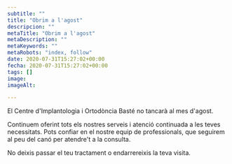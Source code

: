 ```yaml
---
subtitle: ""
title: "Obrim a l'agost"
descripcion: ""
metaTitle: "Obrim a l'agost"
metaDescription: ""
metaKeywords: ""
metaRobots: "index, follow"
date: 2020-07-31T15:27:02+00:00
fecha: 2020-07-31T15:27:02+00:00
tags: []
image: 
imageAlt: 

---
```




El Centre d'Implantologia i Ortodòncia Basté no tancarà al mes d'agost.




Continuem oferint tots els nostres serveis i atenció continuada a les teves necessitats. Pots confiar en el nostre equip de professionals, que seguirem al peu del canó per atendre't a la consulta.




No deixis passar el teu tractament o endarrereixis la teva visita.



